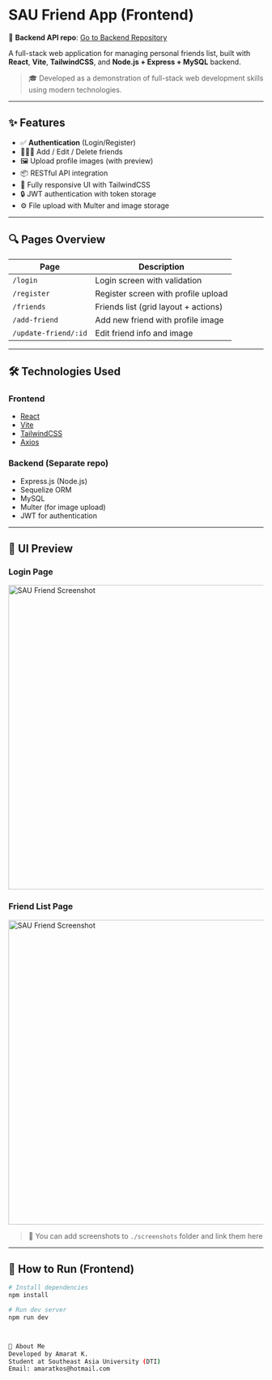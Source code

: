 # SAU Friend App (Frontend)

🔗 **Backend API repo**: [Go to Backend Repository](https://github.com/limouzeen/saufriend-server-service)

A full-stack web application for managing personal friends list, built with **React**, **Vite**, **TailwindCSS**, and **Node.js + Express + MySQL** backend.

> 🎓 Developed as a demonstration of full-stack web development skills using modern technologies.

---

## ✨ Features

- ✅ **Authentication** (Login/Register)
- 🧑‍🤝‍🧑 Add / Edit / Delete friends
- 🖼 Upload profile images (with preview)
- 📦 RESTful API integration
- 🎨 Fully responsive UI with TailwindCSS
- 🔒 JWT authentication with token storage
- ⚙️ File upload with Multer and image storage

---

## 🔍 Pages Overview

| Page          | Description                            |
|---------------|----------------------------------------|
| `/login`      | Login screen with validation           |
| `/register`   | Register screen with profile upload    |
| `/friends`    | Friends list (grid layout + actions)   |
| `/add-friend` | Add new friend with profile image      |
| `/update-friend/:id` | Edit friend info and image     |

---

## 🛠 Technologies Used

### Frontend
- [React](https://reactjs.org/)
- [Vite](https://vitejs.dev/)
- [TailwindCSS](https://tailwindcss.com/)
- [Axios](https://axios-http.com/)

### Backend (Separate repo)
- Express.js (Node.js)
- Sequelize ORM
- MySQL
- Multer (for image upload)
- JWT for authentication

---

## 📸 UI Preview

### Login Page

<img src="https://github.com/user-attachments/assets/4f8d9b19-1f12-4bda-90f7-87f3632d114e" alt="SAU Friend Screenshot" width="600"/>


### Friend List Page

<img src="https://github.com/user-attachments/assets/811d3f44-5ead-4515-a127-ed9dee9a22c6" alt="SAU Friend Screenshot" width="600"/>


> 📌 You can add screenshots to `./screenshots` folder and link them here

---

## 🚀 How to Run (Frontend)

```bash
# Install dependencies
npm install

# Run dev server
npm run dev



💬 About Me
Developed by Amarat K.
Student at Southeast Asia University (DTI)
Email: amaratkos@hotmail.com


